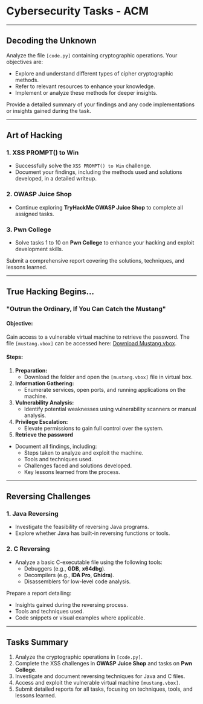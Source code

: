 # Cybersecurity Tasks - ACM

---

## Decoding the Unknown

Analyze the file `[code.py]` containing cryptographic operations. Your objectives are:
- Explore and understand different types of cipher cryptographic methods.
- Refer to relevant resources to enhance your knowledge.
- Implement or analyze these methods for deeper insights.

Provide a detailed summary of your findings and any code implementations or insights gained during the task.

---

## Art of Hacking

### 1. **XSS PROMPT() to Win**
- Successfully solve the `XSS PROMPT() to Win` challenge.
- Document your findings, including the methods used and solutions developed, in a detailed writeup.

### 2. **OWASP Juice Shop**
- Continue exploring **TryHackMe OWASP Juice Shop** to complete all assigned tasks.

### 3. **Pwn College**
- Solve tasks 1 to 10 on **Pwn College** to enhance your hacking and exploit development skills.

Submit a comprehensive report covering the solutions, techniques, and lessons learned.

---

## True Hacking Begins...

### **"Outrun the Ordinary, If You Can Catch the Mustang"**

#### Objective:
Gain access to a vulnerable virtual machine to retrieve the password. The file `[mustang.vbox]` can be accessed here: [Download Mustang.vbox](https://drive.google.com/drive/folders/1j7IucVOgTE8mXuv768rsaQ7Z_8ejeCnT?usp=drive_link).

#### Steps:
1. **Preparation:**
   - Download the folder and open the `[mustang.vbox]` file in virtual box.
2. **Information Gathering:**
   - Enumerate services, open ports, and running applications on the machine.
3. **Vulnerability Analysis:**
   - Identify potential weaknesses using vulnerability scanners or manual analysis.
5. **Privilege Escalation:**
   - Elevate permissions to gain full control over the system.
6. **Retrieve the password**

- Document all findings, including:
  - Steps taken to analyze and exploit the machine.
  - Tools and techniques used.
  - Challenges faced and solutions developed.
  - Key lessons learned from the process.

---

## Reversing Challenges

### 1. **Java Reversing**
- Investigate the feasibility of reversing Java programs.
- Explore whether Java has built-in reversing functions or tools.

### 2. **C Reversing**
- Analyze a basic C-executable file using the following tools:
  - Debuggers (e.g., **GDB**, **x64dbg**).
  - Decompilers (e.g., **IDA Pro**, **Ghidra**).
  - Disassemblers for low-level code analysis.

Prepare a report detailing:
- Insights gained during the reversing process.
- Tools and techniques used.
- Code snippets or visual examples where applicable.

---

## Tasks Summary

1. Analyze the cryptographic operations in `[code.py]`.
2. Complete the XSS challenges in **OWASP Juice Shop** and tasks on **Pwn College**.
3. Investigate and document reversing techniques for Java and C files.
4. Access and exploit the vulnerable virtual machine `[mustang.vbox]`.
5. Submit detailed reports for all tasks, focusing on techniques, tools, and lessons learned.


